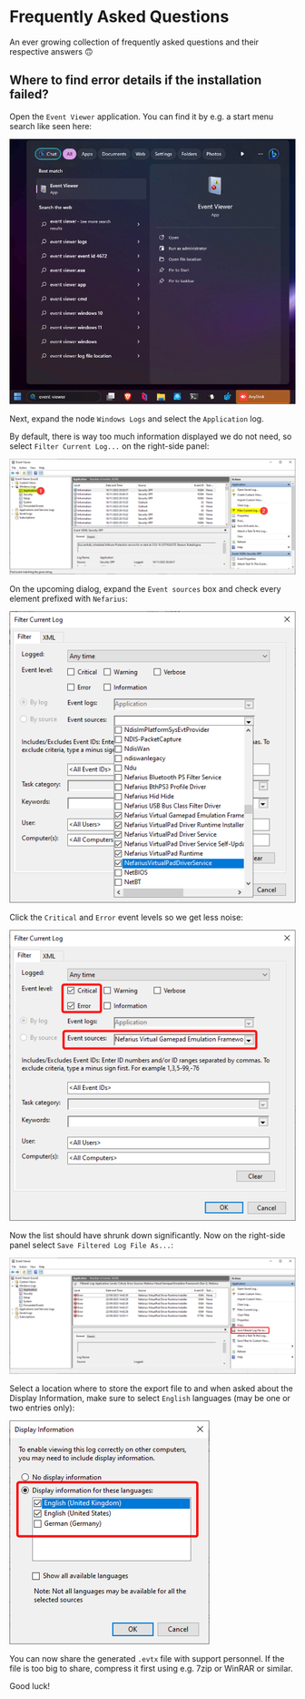 # Frequently Asked Questions

An ever growing collection of frequently asked questions and their respective answers 🙃

## Where to find error details if the installation failed?

Open the `Event Viewer` application. You can find it by e.g. a start menu search like seen here:

![AnyDesk_3R6KNfaIMx.png](../images/AnyDesk_3R6KNfaIMx.png)

Next, expand the node `Windows Logs` and select the `Application` log.

By default, there is way too much information displayed we do not need, so select `Filter Current Log...` on the right-side panel:

![gVxmsOd44y.png](../images/gVxmsOd44y.png)

On the upcoming dialog, expand the `Event sources` box and check every element prefixed with `Nefarius`:

![mmc_Tz8BRNWnCV.png](../images/mmc_Tz8BRNWnCV.png)

Click the `Critical` and `Error` event levels so we get less noise:

![hdMNaO215y.png](../images/hdMNaO215y.png)

Now the list should have shrunk down significantly. Now on the right-side panel select `Save Filtered Log File As...`:

![IdA7f9gz1p.png](../images/IdA7f9gz1p.png)

Select a location where to store the export file to and when asked about the Display Information, make sure to select `English` languages (may be one or two entries only):

![gYnGavzf90.png](../images/gYnGavzf90.png)

You can now share the generated `.evtx` file with support personnel. If the file is too big to share, compress it first using e.g. 7zip or WinRAR or similar.

Good luck!
